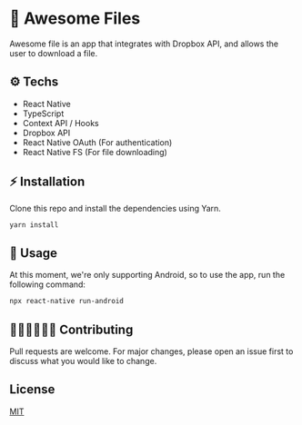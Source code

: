 # 📁 Awesome Files
Awesome file is an app that integrates with Dropbox API, and allows the user to download a file.

## ⚙️ Techs
- React Native
- TypeScript
- Context API / Hooks
- Dropbox API
- React Native OAuth (For authentication)
- React Native FS (For file downloading)

## ⚡️ Installation

Clone this repo and install the dependencies using Yarn.

```bash
yarn install
```

## 📲 Usage
At this moment, we're only supporting Android, so to use the app, run the following command:

```bash
npx react-native run-android
```

## 👩🏻‍💻🧑🏻‍💻 Contributing
Pull requests are welcome. For major changes, please open an issue first to discuss what you would like to change.


## License
[MIT](https://choosealicense.com/licenses/mit/)